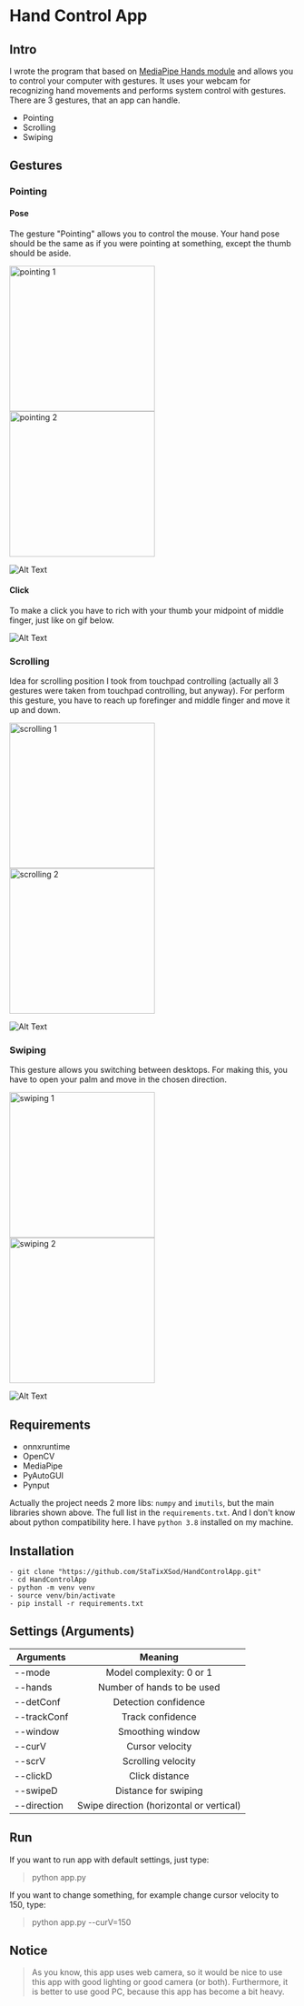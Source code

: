 # Hand Control App
## Intro
I wrote the program that based on [MediaPipe Hands module](https://google.github.io/mediapipe/solutions/hands) and 
allows you to control your computer with gestures. It uses your webcam for recognizing
hand movements and performs system control with gestures. There are 3 gestures, that an app can handle.
- Pointing
- Scrolling
- Swiping

## Gestures
### Pointing
#### Pose
The gesture "Pointing" allows you to control the mouse.
Your hand pose should be the same as if you were pointing at something, except the thumb should be aside.

<img height="256" src="https://github.com/StaTixXSod/HandControlApp/blob/master/images/pointing_1.png?raw=true" title="pointing 1" width="256"/>
<img height="256" src="https://github.com/StaTixXSod/HandControlApp/blob/master/images/pointing_2.png?raw=true" title="pointing 2" width="256"/>

![Alt Text](https://github.com/StaTixXSod/HandControlApp/blob/master/images/ezgif_cursor.gif?raw=true)

#### Click 
To make a click you have to rich with your thumb your midpoint of middle finger, just like on gif below.

![Alt Text](https://github.com/StaTixXSod/HandControlApp/blob/master/images/ezgif_click.gif?raw=true)

### Scrolling
Idea for scrolling position I took from touchpad controlling
(actually all 3 gestures were taken from touchpad controlling, but anyway).
For perform this gesture, you have to reach up forefinger and middle finger and move it up and down.

<img height="256" src="https://github.com/StaTixXSod/HandControlApp/blob/master/images/scrolling_1.png?raw=true" title="scrolling 1" width="256"/>
<img height="256" src="https://github.com/StaTixXSod/HandControlApp/blob/master/images/scrolling_2.png?raw=true" title="scrolling 2" width="256"/>

![Alt Text](https://github.com/StaTixXSod/HandControlApp/blob/master/images/ezgif_scrolling.gif?raw=true)

### Swiping
This gesture allows you switching between desktops.
For making this, you have to open your palm and move in the chosen direction.

<img height="256" src="https://github.com/StaTixXSod/HandControlApp/blob/master/images/swiping_1.png?raw=true" title="swiping 1" width="256"/>
<img height="256" src="https://github.com/StaTixXSod/HandControlApp/blob/master/images/swiping_2.png?raw=true" title="swiping 2" width="256"/>

![Alt Text](https://github.com/StaTixXSod/HandControlApp/blob/master/images/ezgif_swiping.gif?raw=true)

## Requirements

- onnxruntime
- OpenCV
- MediaPipe
- PyAutoGUI
- Pynput

Actually the project needs 2 more libs: `numpy` and `imutils`, but the main libraries shown above.
The full list in the `requirements.txt`. And I don't know about python compatibility here. 
I have `python 3.8` installed on my machine.

## Installation
```
- git clone "https://github.com/StaTixXSod/HandControlApp.git"
- cd HandControlApp
- python -m venv venv
- source venv/bin/activate
- pip install -r requirements.txt
```

## Settings (Arguments)

| Arguments   | Meaning                                  |
| ----------- |:----------------------------------------:|
| --mode      | Model complexity: 0 or 1                 |
| --hands     | Number of hands to be used               |
| --detConf   | Detection confidence                     |
| --trackConf | Track confidence                         |
| --window    | Smoothing window                         |
| --curV      | Cursor velocity                          |
| --scrV      | Scrolling velocity                       |
| --clickD    | Click distance                           |
| --swipeD    | Distance for swiping                     |
| --direction | Swipe direction (horizontal or vertical) |

## Run
If you want to run app with default settings, just type:
> python app.py

If you want to change something, for example change cursor velocity to 150, type:

> python app.py --curV=150

## Notice
> As you know, this app uses web camera, so it would be nice to use this app with good lighting
or good camera (or both). Furthermore, it is better to use good PC, because this app has become a bit heavy.
